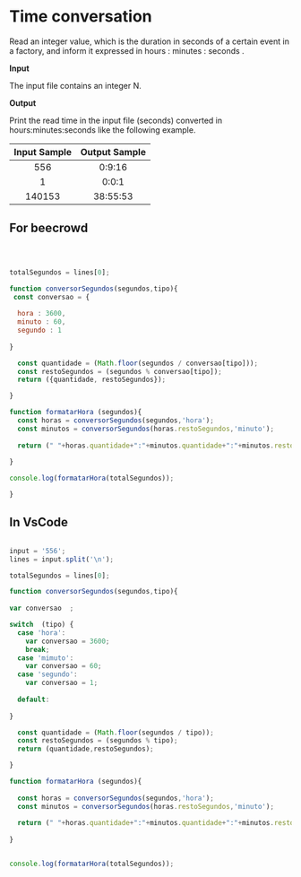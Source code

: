# Time conversation 

Read an integer value, which is the duration in seconds of a certain event in a factory, and inform it expressed in hours : minutes : seconds .

**Input**

The input file contains an integer N.

**Output** 

Print the read time in the input file (seconds) converted in hours:minutes:seconds like the following example.

|Input Sample	|Output Sample|
|:--:|:--:|
|556 | 0:9:16 |
|1 | 0:0:1 |
| 140153 | 38:55:53 |

## For beecrowd

```javascript



totalSegundos = lines[0];

function conversorSegundos(segundos,tipo){
 const conversao = {
   
  hora : 3600,
  minuto : 60,
  segundo : 1
 
}

  const quantidade = (Math.floor(segundos / conversao[tipo]));
  const restoSegundos = (segundos % conversao[tipo]);
  return ({quantidade, restoSegundos});

}

function formatarHora (segundos){
  const horas = conversorSegundos(segundos,'hora');
  const minutos = conversorSegundos(horas.restoSegundos,'minuto');
  
  return (" "+horas.quantidade+":"+minutos.quantidade+":"+minutos.restoSegundos);
  
}

console.log(formatarHora(totalSegundos));

}

```

## In VsCode 

```javascript 

input = '556';
lines = input.split('\n');

totalSegundos = lines[0];

function conversorSegundos(segundos,tipo){
 
var conversao  ;

switch  (tipo) {
  case 'hora':
    var conversao = 3600;
    break;
  case 'mimuto':
    var conversao = 60;
  case 'segundo':
    var conversao = 1;
  
  default:
    
}

  const quantidade = (Math.floor(segundos / tipo));
  const restoSegundos = (segundos % tipo);
  return (quantidade,restoSegundos);

}

function formatarHora (segundos){
  
  const horas = conversorSegundos(segundos,'hora');
  const minutos = conversorSegundos(horas.restoSegundos,'minuto');
  
  return (" "+horas.quantidade+":"+minutos.quantidade+":"+minutos.restoSegundos);
  
}


console.log(formatarHora(totalSegundos));

```